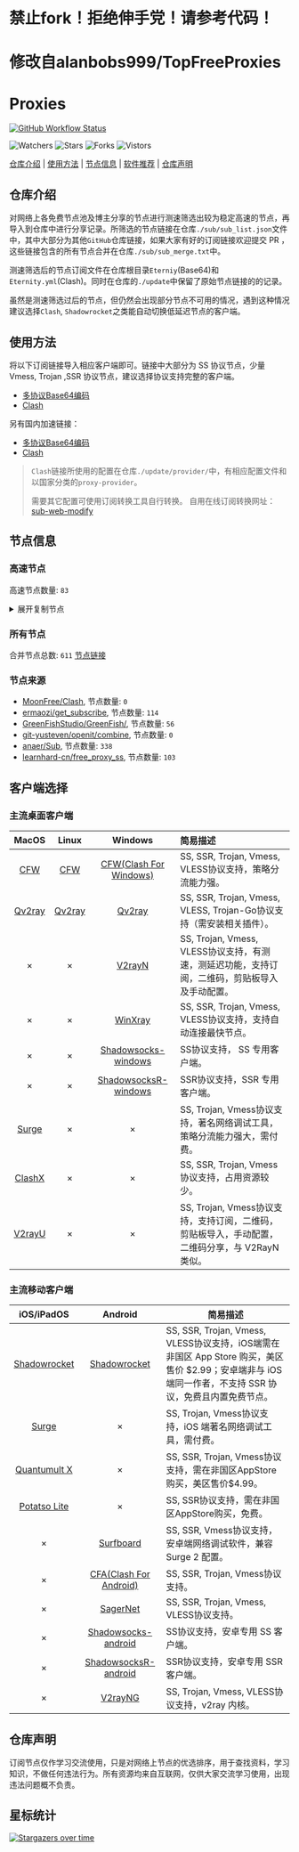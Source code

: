 # 禁止fork！拒绝伸手党！请参考代码！
# 修改自alanbobs999/TopFreeProxies
# Proxies
[![GitHub Workflow Status](https://img.shields.io/github/workflow/status/JehuWan/Proxies/sub_merge?label=sub_merge)](https://github.com/JehuWan/Proxies/actions/workflows/sub_merge.yml) 

![Watchers](https://img.shields.io/github/watchers/JehuWan/Proxies) ![Stars](https://img.shields.io/github/stars/JehuWan/Proxies) ![Forks](https://img.shields.io/github/forks/JehuWan/Proxies) ![Vistors](https://visitor-badge.laobi.icu/badge?page_id=JehuWan.Proxies)

[仓库介绍](https://github.com/JehuWan/Proxies#仓库介绍) | [使用方法](https://github.com/JehuWan/Proxies#使用方法) | [节点信息](https://github.com/JehuWan/Proxies#节点信息) | [软件推荐](https://github.com/JehuWan/Proxies#客户端选择) | [仓库声明](https://github.com/JehuWan/Proxies#仓库声明)

## 仓库介绍
对网络上各免费节点池及博主分享的节点进行测速筛选出较为稳定高速的节点，再导入到仓库中进行分享记录。所筛选的节点链接在仓库`./sub/sub_list.json`文件中，其中大部分为其他`GitHub`仓库链接，如果大家有好的订阅链接欢迎提交 PR ，这些链接包含的所有节点合并在仓库`./sub/sub_merge.txt`中。

测速筛选后的节点订阅文件在仓库根目录`Eterniy`(Base64)和`Eternity.yml`(Clash)。同时在仓库的`./update`中保留了原始节点链接的的记录。

虽然是测速筛选过后的节点，但仍然会出现部分节点不可用的情况，遇到这种情况建议选择`Clash`, `Shadowrocket`之类能自动切换低延迟节点的客户端。

## 使用方法
将以下订阅链接导入相应客户端即可。链接中大部分为 SS 协议节点，少量 Vmess, Trojan ,SSR 协议节点，建议选择协议支持完整的客户端。

- [多协议Base64编码](https://raw.githubusercontent.com/JehuWan/Proxies/master/Eternity)
- [Clash](https://raw.githubusercontent.com/JehuWan/Proxies/master/Eternity.yml)

另有国内加速链接：

- [多协议Base64编码](https://raw.fastgit.org/JehuWan/Proxies/master/Eternity)
- [Clash](https://raw.fastgit.org/JehuWan/Proxies/master/Eternity.yml)

>`Clash`链接所使用的配置在仓库`./update/provider/`中，有相应配置文件和以国家分类的`proxy-provider`。
>
>需要其它配置可使用订阅转换工具自行转换。
>自用在线订阅转换网址：[sub-web-modify](https://sub.v1.mk/)

## 节点信息
### 高速节点
高速节点数量: `83`
<details>
  <summary>展开复制节点</summary>

    vmess://ew0KICAidiI6ICIyIiwNCiAgInBzIjogIuWPsOa5vijnu7/lpLTlpJbnvZHpm4blm6IpKFB1YmxpYykiLA0KICAiYWRkIjogIjAzMjJ0dy5mYW5zOC54eXoiLA0KICAicG9ydCI6ICI0NDMiLA0KICAiaWQiOiAiNWM3MGRhNWQtZTY0MS0zYmY4LWI3ZGMtNWJhYmQ4NDNmZjNjIiwNCiAgImFpZCI6ICIyIiwNCiAgInNjeSI6ICJhdXRvIiwNCiAgIm5ldCI6ICJ3cyIsDQogICJ0eXBlIjogIm5vbmUiLA0KICAiaG9zdCI6ICIwMzIydHcuZmFuczgueHl6IiwNCiAgInBhdGgiOiAiL25sIiwNCiAgInRscyI6ICJ0bHMiLA0KICAic25pIjogIiINCn0=
    vmess://ew0KICAidiI6ICIyIiwNCiAgInBzIjogIkNOXzQ1IiwNCiAgImFkZCI6ICJzZzA0LnhpYW9jbG91ZC5pY3UiLA0KICAicG9ydCI6ICIyMDQ2NyIsDQogICJpZCI6ICI2NDc0OTgyMi02NTRhLTMwNTAtOWFhYy1iYTk0YWY5MThmNDciLA0KICAiYWlkIjogIjIiLA0KICAic2N5IjogImF1dG8iLA0KICAibmV0IjogInRjcCIsDQogICJ0eXBlIjogIm5vbmUiLA0KICAiaG9zdCI6ICJzZzA0LnhpYW9jbG91ZC5pY3UiLA0KICAicGF0aCI6ICIvaGxzL2NjdHY1cGhkLm0zdTgiLA0KICAidGxzIjogIiIsDQogICJzbmkiOiAiIg0KfQ==
    vmess://ew0KICAidiI6ICIyIiwNCiAgInBzIjogIkNOXzUxIiwNCiAgImFkZCI6ICJzZzAyLnhpYW9jbG91ZC5pY3UiLA0KICAicG9ydCI6ICIyMDI2NSIsDQogICJpZCI6ICI2NDc0OTgyMi02NTRhLTMwNTAtOWFhYy1iYTk0YWY5MThmNDciLA0KICAiYWlkIjogIjIiLA0KICAic2N5IjogImF1dG8iLA0KICAibmV0IjogInRjcCIsDQogICJ0eXBlIjogIm5vbmUiLA0KICAiaG9zdCI6ICJzZzAyLnhpYW9jbG91ZC5pY3UiLA0KICAicGF0aCI6ICIvaGxzL2NjdHY1cGhkLm0zdTgiLA0KICAidGxzIjogIiIsDQogICJzbmkiOiAiIg0KfQ==
    trojan://b34e13ec-3517-4216-be4a-1f2c28f8375c@cm-jm.okvpn.xyz:20003?allowInsecure=1#Trojan%7c%e5%8f%b0%e6%b9%beHiNet05%7c%e5%be%ae%e4%bf%a1%ef%bc%9addly000%5d
    vmess://ew0KICAidiI6ICIyIiwNCiAgInBzIjogIuaXpeacrCjnu7/lpLTlpJbnvZHpm4blm6IpKFB1YmxpYykiLA0KICAiYWRkIjogIjgud3d3a2trLnh5eiIsDQogICJwb3J0IjogIjQ0MyIsDQogICJpZCI6ICJjZWU2YmVmMi1lN2Q5LTQzYjQtOTZkYi01MGI4OTFiYTMwYTEiLA0KICAiYWlkIjogIjAiLA0KICAic2N5IjogImF1dG8iLA0KICAibmV0IjogInRjcCIsDQogICJ0eXBlIjogIm5vbmUiLA0KICAiaG9zdCI6ICI4Lnd3d2tray54eXoiLA0KICAicGF0aCI6ICIvaGVsbG9tYW4iLA0KICAidGxzIjogInRscyIsDQogICJzbmkiOiAiIg0KfQ==
    trojan://3r90JDGBYA@185.148.14.58:53514?allowInsecure=1#IR_77
    vmess://ew0KICAidiI6ICIyIiwNCiAgInBzIjogIkhvbmdLb25nIDIiLA0KICAiYWRkIjogImhrMi5xdW9jdGFpLnh5eiIsDQogICJwb3J0IjogIjgwIiwNCiAgImlkIjogImNhZjEyZDEyLWUwMTctNDRmZS1iNzQxLWY4NzI3ZTJmZWNkOSIsDQogICJhaWQiOiAiMCIsDQogICJzY3kiOiAiYXV0byIsDQogICJuZXQiOiAid3MiLA0KICAidHlwZSI6ICJub25lIiwNCiAgImhvc3QiOiAiTGl2ZXN0cmVhbTIudHYzNjAudm4iLA0KICAicGF0aCI6ICIvcXVvY3RhaSIsDQogICJ0bHMiOiAiIiwNCiAgInNuaSI6ICIiDQp9
    trojan://7dafe71e-2be6-302f-bdfc-e6319a3299bc@tj-hk07.yiyodns.xyz:443?allowInsecure=0#%e9%a6%99%e6%b8%af(%e7%bb%bf%e5%a4%b4%e5%a4%96%e7%bd%91%e9%9b%86%e5%9b%a2)(Public)
    vmess://ew0KICAidiI6ICIyIiwNCiAgInBzIjogIkphcGFuIEVpbWkiLA0KICAiYWRkIjogImVpbWkucXVvY3RhaS54eXoiLA0KICAicG9ydCI6ICI4MCIsDQogICJpZCI6ICJjYWYxMmQxMi1lMDE3LTQ0ZmUtYjc0MS1mODcyN2UyZmVjZDkiLA0KICAiYWlkIjogIjAiLA0KICAic2N5IjogImF1dG8iLA0KICAibmV0IjogIndzIiwNCiAgInR5cGUiOiAibm9uZSIsDQogICJob3N0IjogIkxpdmVzdHJlYW0yLnR2MzYwLnZuIiwNCiAgInBhdGgiOiAiL3F1b2N0YWkiLA0KICAidGxzIjogIiIsDQogICJzbmkiOiAiIg0KfQ==
    trojan://iyinglong@fr-9.tjjjt.top:443?allowInsecure=1#FR-52.47.106.88-61
    vmess://ew0KICAidiI6ICIyIiwNCiAgInBzIjogIkNOXzUyIiwNCiAgImFkZCI6ICIxODMuMjQwLjEzMi4yNyIsDQogICJwb3J0IjogIjIxMjA5IiwNCiAgImlkIjogIjFiNjkzZWIzLTMyNDEtMzYyYS05MDAxLTViNTAzNzg5Y2ZiZSIsDQogICJhaWQiOiAiMiIsDQogICJzY3kiOiAiYXV0byIsDQogICJuZXQiOiAidGNwIiwNCiAgInR5cGUiOiAibm9uZSIsDQogICJob3N0IjogIiIsDQogICJwYXRoIjogIi9obHMvY2N0djVwaGQubTN1OCIsDQogICJ0bHMiOiAiIiwNCiAgInNuaSI6ICIiDQp9
    trojan://iyinglong@fr-6.tjjjt.top:443?allowInsecure=1#%e6%b3%95%e5%9b%bd(%e7%bb%bf%e5%a4%b4%e5%a4%96%e7%bd%91%e9%9b%86%e5%9b%a2)(Public)
    ss://YWVzLTI1Ni1nY206S2l4THZLendqZWtHMDBybQ@167.88.63.108:8000#_US_%e7%be%8e%e5%9b%bd
    ss://YWVzLTI1Ni1nY206VEV6amZBWXEySWp0dW9T@38.114.114.69:6679#_US_%e7%be%8e%e5%9b%bd
    ss://YWVzLTI1Ni1nY206ZTRGQ1dyZ3BramkzUVk@167.88.63.108:9102#%e6%b2%b9%e7%ae%a1+TG+8%e5%ba%a6%e7%a7%91%e6%8a%80
    ss://YWVzLTI1Ni1nY206ekROVmVkUkZQUWV4Rzl2@134.195.196.51:6379#%e6%b2%b9%e7%ae%a1+TG+8%e5%ba%a6%e7%a7%91%e6%8a%80
    ss://YWVzLTI1Ni1nY206Y2RCSURWNDJEQ3duZklO@167.88.63.108:8119#%e6%b2%b9%e7%ae%a1+TG+8%e5%ba%a6%e7%a7%91%e6%8a%80
    ss://YWVzLTI1Ni1nY206a0RXdlhZWm9UQmNHa0M0@167.88.63.108:8882#%e6%b2%b9%e7%ae%a1+TG+8%e5%ba%a6%e7%a7%91%e6%8a%80
    trojan://f2117e99-9b6e-47fd-b0a9-634a0b15b998@jgw2.gaox.ml:443?allowInsecure=1#KR_84
    ss://YWVzLTI1Ni1nY206cEtFVzhKUEJ5VFZUTHRN@134.195.198.211:443#%e6%b2%b9%e7%ae%a1+TG+8%e5%ba%a6%e7%a7%91%e6%8a%80
    ss://YWVzLTI1Ni1nY206S2l4THZLendqZWtHMDBybQ@167.88.63.108:5500#%e7%be%8e%e5%9b%bd(%e7%bb%bf%e5%a4%b4%e5%a4%96%e7%bd%91%e9%9b%86%e5%9b%a2)(Public)
    ss://YWVzLTI1Ni1nY206a0RXdlhZWm9UQmNHa0M0@38.114.114.69:8881#US_133
    ss://YWVzLTI1Ni1nY206ekROVmVkUkZQUWV4Rzl2@38.114.114.69:6379#US_127
    ss://YWVzLTI1Ni1nY206ekROVmVkUkZQUWV4Rzl2@167.88.63.108:6379#%e6%b2%b9%e7%ae%a1+TG+8%e5%ba%a6%e7%a7%91%e6%8a%80
    vmess://ew0KICAidiI6ICIyIiwNCiAgInBzIjogIue+juWbvSIsDQogICJhZGQiOiAiMjA5Ljk0LjU2LjE1MiIsDQogICJwb3J0IjogIjQ0MyIsDQogICJpZCI6ICIzMDMzZTE1Ny1mZGMzLTQ3YzAtYWUzMi1mYzRmZTY1ZmM2NGQiLA0KICAiYWlkIjogIjAiLA0KICAic2N5IjogImF1dG8iLA0KICAibmV0IjogIndzIiwNCiAgInR5cGUiOiAibm9uZSIsDQogICJob3N0IjogIjIwOS45NC41Ni4xNTIiLA0KICAicGF0aCI6ICIvOWFwUWFieWc5bGUiLA0KICAidGxzIjogInRscyIsDQogICJzbmkiOiAiIg0KfQ==
    ss://YWVzLTI1Ni1nY206a0RXdlhZWm9UQmNHa0M0@167.88.63.108:8881#%e7%be%8e%e5%9b%bd(%e7%bb%bf%e5%a4%b4%e5%a4%96%e7%bd%91%e9%9b%86%e5%9b%a2)(Public)
    ss://YWVzLTI1Ni1nY206VEV6amZBWXEySWp0dW9T@38.114.114.69:6697#US_145
    vmess://ew0KICAidiI6ICIyIiwNCiAgInBzIjogIuaWsOWKoOWdoSjnu7/lpLTlpJbnvZHpm4blm6IpKFB1YmxpYykiLA0KICAiYWRkIjogIjExNi4xNjIuMTQuMjI4IiwNCiAgInBvcnQiOiAiNjE3NjUiLA0KICAiaWQiOiAiMWI2OTNlYjMtMzI0MS0zNjJhLTkwMDEtNWI1MDM3ODljZmJlIiwNCiAgImFpZCI6ICIyIiwNCiAgInNjeSI6ICJhdXRvIiwNCiAgIm5ldCI6ICJ0Y3AiLA0KICAidHlwZSI6ICJub25lIiwNCiAgImhvc3QiOiAiIiwNCiAgInBhdGgiOiAiLyIsDQogICJ0bHMiOiAiIiwNCiAgInNuaSI6ICIiDQp9
    ss://YWVzLTI1Ni1nY206S2l4THZLendqZWtHMDBybQ@167.88.63.108:8080#%e7%be%8e%e5%9b%bd(%e7%bb%bf%e5%a4%b4%e5%a4%96%e7%bd%91%e9%9b%86%e5%9b%a2)(Public)
    trojan://4809af3e-b8f2-4f07-9cfb-79d0a7bb1219@s1.upyun.online:12340?allowInsecure=0#Relay_%f0%9f%87%a8%f0%9f%87%b3CN-%f0%9f%87%ba%f0%9f%87%b8US_07
    ss://YWVzLTI1Ni1nY206WEtGS2wyclVMaklwNzQ@167.88.63.108:8009#%e7%be%8e%e5%9b%bd(%e7%bb%bf%e5%a4%b4%e5%a4%96%e7%bd%91%e9%9b%86%e5%9b%a2)(Public)
    ss://YWVzLTI1Ni1nY206ZzVNZUQ2RnQzQ1dsSklk@172.105.190.20:5003#AU_14
    ss://YWVzLTI1Ni1nY206WTZSOXBBdHZ4eHptR0M@38.114.114.69:5001#US_150
    ss://YWVzLTI1Ni1nY206VEV6amZBWXEySWp0dW9T@167.88.63.108:6679#%e6%b2%b9%e7%ae%a1+TG+8%e5%ba%a6%e7%a7%91%e6%8a%80
    ss://YWVzLTI1Ni1nY206cEtFVzhKUEJ5VFZUTHRN@172.105.190.20:443#AU_19
    ss://YWVzLTI1Ni1nY206UmV4bkJnVTdFVjVBRHhH@172.105.190.20:7002#AU_10
    ss://YWVzLTI1Ni1nY206WTZSOXBBdHZ4eHptR0M@38.114.114.69:3389#_US_%e7%be%8e%e5%9b%bd
    ss://YWVzLTI1Ni1nY206ZTRGQ1dyZ3BramkzUVk@172.105.190.20:9102#AU_18
    ss://YWVzLTI1Ni1nY206VEV6amZBWXEySWp0dW9T@172.105.190.20:6697#AU_15
    ss://YWVzLTI1Ni1nY206ZTRGQ1dyZ3BramkzUVk@134.195.196.51:9102#_CA_%e5%8a%a0%e6%8b%bf%e5%a4%a7
    ss://YWVzLTI1Ni1nY206WTZSOXBBdHZ4eHptR0M@167.88.63.108:5001#_US_%e7%be%8e%e5%9b%bd
    ss://YWVzLTI1Ni1nY206WEtGS2wyclVMaklwNzQ@134.195.196.187:8008#_CA_%e5%8a%a0%e6%8b%bf%e5%a4%a7
    ss://YWVzLTI1Ni1nY206VEV6amZBWXEySWp0dW9T@134.195.196.51:6697#ZZ_264
    ss://YWVzLTI1Ni1nY206UmV4bkJnVTdFVjVBRHhH@167.88.63.108:7002#%e6%b2%b9%e7%ae%a1+TG+8%e5%ba%a6%e7%a7%91%e6%8a%80
    ss://YWVzLTI1Ni1nY206WTZSOXBBdHZ4eHptR0M@172.105.190.20:3389#AU_22
    ss://YWVzLTI1Ni1nY206Y2RCSURWNDJEQ3duZklO@134.195.196.51:8119#ZZ_263
    ss://YWVzLTI1Ni1nY206S2l4THZLendqZWtHMDBybQ@172.105.190.20:8000#AU_08
    ss://YWVzLTI1Ni1nY206Y2RCSURWNDJEQ3duZklO@134.195.196.51:8118#_CA_%e5%8a%a0%e6%8b%bf%e5%a4%a7
    ss://YWVzLTI1Ni1nY206ekROVmVkUkZQUWV4Rzl2@172.105.190.20:6379#AU_01
    ss://YWVzLTI1Ni1nY206UmV4bkJnVTdFVjVBRHhH@172.105.190.20:7001#AU_12
    ss://YWVzLTI1Ni1nY206WEtGS2wyclVMaklwNzQ@172.105.190.20:8009#AU_29
    ss://YWVzLTI1Ni1nY206WTZSOXBBdHZ4eHptR0M@172.105.190.20:3306#AU_21
    ss://YWVzLTI1Ni1jZmI6RTRETk1mNzNrSFByZDhRcTdhcUdQZjdm@fkgfw-prod.i.sxl.cn:443#fkgfw-prod.i.sxl.cn%3a443
    ss://YWVzLTI1Ni1nY206WTZSOXBBdHZ4eHptR0M@134.195.196.68:5001#_CA_%e5%8a%a0%e6%8b%bf%e5%a4%a7
    ss://YWVzLTI1Ni1nY206WTZSOXBBdHZ4eHptR0M@172.105.190.20:8888#AU_17
    ss://YWVzLTI1Ni1nY206WTZSOXBBdHZ4eHptR0M@172.105.190.20:5000#AU_33
    ss://YWVzLTI1Ni1nY206ZzVNZUQ2RnQzQ1dsSklk@172.105.190.20:5004#AU_26
    ss://YWVzLTI1Ni1nY206ZmFCQW9ENTRrODdVSkc3@172.105.190.20:2375#AU_25
    ss://YWVzLTI1Ni1nY206S2l4THZLendqZWtHMDBybQ@134.195.196.187:5500#ZZ_244
    ss://YWVzLTI1Ni1nY206a0RXdlhZWm9UQmNHa0M0@134.195.196.3:8882#_CA_%e5%8a%a0%e6%8b%bf%e5%a4%a7
    ss://YWVzLTI1Ni1nY206WEtGS2wyclVMaklwNzQ@172.105.190.20:8008#AU_11
    ss://YWVzLTI1Ni1nY206a0RXdlhZWm9UQmNHa0M0@172.105.190.20:8881#AU_37
    ss://YWVzLTI1Ni1nY206WEtGS2wyclVMaklwNzQ@134.195.196.68:8009#_CA_%e5%8a%a0%e6%8b%bf%e5%a4%a7
    ss://YWVzLTI1Ni1nY206Y2RCSURWNDJEQ3duZklO@172.105.190.20:8118#AU_07
    ss://YWVzLTI1Ni1nY206WTZSOXBBdHZ4eHptR0M@134.195.196.51:5001#_CA_%e5%8a%a0%e6%8b%bf%e5%a4%a7
    ss://YWVzLTI1Ni1nY206VEV6amZBWXEySWp0dW9T@172.99.190.92:6679#_GB_%e8%8b%b1%e5%9b%bd
    ss://YWVzLTI1Ni1nY206Y2RCSURWNDJEQ3duZklO@38.114.114.69:8119#US_134
    ss://YWVzLTI1Ni1nY206VEV6amZBWXEySWp0dW9T@172.105.190.20:6679#AU_16
    ss://YWVzLTI1Ni1nY206WEtGS2wyclVMaklwNzQ@134.195.196.51:8008#_CA_%e5%8a%a0%e6%8b%bf%e5%a4%a7
    ss://YWVzLTI1Ni1nY206WTZSOXBBdHZ4eHptR0M@134.195.196.187:5001#_CA_%e5%8a%a0%e6%8b%bf%e5%a4%a7
    ss://YWVzLTI1Ni1nY206ZTRGQ1dyZ3BramkzUVk@172.105.190.20:9101#AU_28
    ss://YWVzLTI1Ni1nY206WTZSOXBBdHZ4eHptR0M@134.195.196.187:5600#ZZ_197
    ss://YWVzLTI1Ni1nY206UmV4bkJnVTdFVjVBRHhH@134.195.196.187:7001#_CA_%e5%8a%a0%e6%8b%bf%e5%a4%a7
    ss://YWVzLTI1Ni1nY206WTZSOXBBdHZ4eHptR0M@172.105.190.20:5600#AU_34
    ss://YWVzLTI1Ni1nY206WTZSOXBBdHZ4eHptR0M@134.195.196.51:3389#_CA_%e5%8a%a0%e6%8b%bf%e5%a4%a7
    ss://YWVzLTI1Ni1nY206UmV4bkJnVTdFVjVBRHhH@134.195.196.51:7002#_CA_%e5%8a%a0%e6%8b%bf%e5%a4%a7
    ss://YWVzLTI1Ni1nY206Y2RCSURWNDJEQ3duZklO@134.195.196.81:8118#ZZ_248
    ss://YWVzLTI1Ni1nY206WTZSOXBBdHZ4eHptR0M@134.195.196.81:5600#_CA_%e5%8a%a0%e6%8b%bf%e5%a4%a7
    ss://YWVzLTI1Ni1nY206UENubkg2U1FTbmZvUzI3@134.195.196.81:8090#_CA_%e5%8a%a0%e6%8b%bf%e5%a4%a7
    ss://YWVzLTI1Ni1nY206ZzVNZUQ2RnQzQ1dsSklk@134.195.196.81:5004#%e8%bf%99%e4%ba%9b%e8%8a%82%e7%82%b9%e5%8f%aa%e8%83%bd%e5%a4%87%e7%94%a8%e6%88%96%e8%80%85%e9%98%b2%e6%ad%a2%e5%a4%b1%e8%81%94%ef%bc%8c%e8%99%bd%e7%84%b6%e8%b4%a8%e9%87%8f%e5%b9%b6%e4%b8%8d%e6%98%af%e5%be%88%e5%a5%bd%ef%bc%8c%e4%b9%9f%e8%af%b7%e4%bd%8e%e8%b0%83%e4%bd%bf%e7%94%a8%3a)
    ss://YWVzLTI1Ni1nY206UENubkg2U1FTbmZvUzI3@169.197.142.99:8091#%e6%b2%b9%e7%ae%a1+TG+8%e5%ba%a6%e7%a7%91%e6%8a%80
    ss://YWVzLTI1Ni1jZmI6NDQxNTkzNDI5NQ@101.91.121.247:50004#CN_11
    vmess://ew0KICAidiI6ICIyIiwNCiAgInBzIjogImF6dXJlLUhvbmdLb25nIiwNCiAgImFkZCI6ICIxMDQuMjA4LjcyLjg3IiwNCiAgInBvcnQiOiAiMTgyNDciLA0KICAiaWQiOiAiYzc2MTE1ZTYtMmFkNy00YjRiLWY1NDQtMWUzZTMzN2U3MWU5IiwNCiAgImFpZCI6ICIwIiwNCiAgInNjeSI6ICJhdXRvIiwNCiAgIm5ldCI6ICJ0Y3AiLA0KICAidHlwZSI6ICJub25lIiwNCiAgImhvc3QiOiAiIiwNCiAgInBhdGgiOiAiLyIsDQogICJ0bHMiOiAiIiwNCiAgInNuaSI6ICIiDQp9
    

</details>

### 所有节点
合并节点总数: `611`
[节点链接](https://raw.githubusercontent.com/JehuWan/Proxies/master/sub/sub_merge_yaml.yml)

### 节点来源
- [MoonFree/Clash](https://hi.moon365.workers.dev/proxies), 节点数量: `0`
- [ermaozi/get_subscribe](https://github.com/ermaozi/get_subscribe), 节点数量: `114`
- [GreenFishStudio/GreenFish/](https://github.com/GreenFishStudio/GreenFish/), 节点数量: `56`
- [git-yusteven/openit/combine](https://github.com/git-yusteven/openit), 节点数量: `0`
- [anaer/Sub](https://github.com/anaer/Sub), 节点数量: `338`
- [learnhard-cn/free_proxy_ss](https://github.com/learnhard-cn/free_proxy_ss), 节点数量: `103`

## 客户端选择
### 主流桌面客户端
|                            MacOS                             |                            Linux                             |                           Windows                            | 简易描述                                           |
| :----------------------------------------------------------: | :----------------------------------------------------------: | :----------------------------------------------------------: | :------------------------------------------------- |
| [CFW](https://github.com/Fndroid/clash_for_windows_pkg/releases) | [CFW](https://github.com/Fndroid/clash_for_windows_pkg/releases) | [CFW(Clash For Windows)](https://github.com/Fndroid/clash_for_windows_pkg/releases) | SS, SSR, Trojan, Vmess, VLESS协议支持，策略分流能力强。            |
|     [Qv2ray](https://github.com/Qv2ray/Qv2ray/releases)      |     [Qv2ray](https://github.com/Qv2ray/Qv2ray/releases)      |     [Qv2ray](https://github.com/Qv2ray/Qv2ray/releases)      | SS, SSR, Trojan, Vmess, VLESS, Trojan-Go协议支持（需安装相关插件）。 |
|                              ×                               |                              ×                               |      [V2rayN](https://github.com/2dust/v2rayN/releases)      | SS, Trojan, Vmess, VLESS协议支持，有测速，测延迟功能，支持订阅，二维码，剪贴板导入及手动配置。                 |
|                              ×                               |                              ×                               |    [WinXray](https://github.com/TheMRLL/winxray/releases)    | SS, SSR, Trojan, Vmess, VLESS协议支持，支持自动连接最快节点。            |
|                              ×                               |                              ×                               | [Shadowsocks-windows](https://github.com/shadowsocks/shadowsocks-windows/releases) | SS协议支持， SS 专用客户端。                                       |
|                              ×                               |                              ×                               | [ShadowsocksR-windows](https://github.com/HMBSbige/ShadowsocksR-Windows/releases) | SSR协议支持，SSR 专用客户端。                                      |
|                [Surge](https://nssurge.com/)                 |                              ×                               |                              ×                               | SS, Trojan, Vmess协议支持，著名网络调试工具，策略分流能力强大，需付费。                        |
|   [ClashX](https://github.com/yichengchen/clashX/releases)   |                              ×                               |                              ×                               | SS, SSR, Trojan, Vmess协议支持，占用资源较少。                   |
|      [V2rayU](https://github.com/yanue/V2rayU/releases)      |                              ×                               |                              ×                               | SS, Trojan, Vmess协议支持，支持订阅，二维码，剪贴板导入，手动配置，二维码分享，与 V2RayN 类似。                        |

### 主流移动客户端
|                          iOS/iPadOS                          |                           Android                            | 简易描述                                                     |
| :----------------------------------------------------------: | :----------------------------------------------------------: | ------------------------------------------------------------ |
| [Shadowrocket](https://apps.apple.com/us/app/shadowrocket/id932747118) | [Shadowrocket](https://play.google.com/store/apps/details?id=com.v2cross.proxy) | SS, SSR, Trojan, Vmess, VLESS协议支持，iOS端需在非国区 App Store 购买，美区售价 $2.99；安卓端非与 iOS 端同一作者，不支持 SSR 协议，免费且内置免费节点。 |
|                [Surge](https://nssurge.com/)                 |                              ×                               | SS, Trojan, Vmess协议支持，iOS 端著名网络调试工具，需付费。                                  |
| [Quantumult X](https://apps.apple.com/us/app/quantumult-x/id1443988620) |                              ×                               | SS, SSR, Trojan, Vmess协议支持，需在非国区AppStore购买，美区售价$4.99。 |
| [Potatso Lite](https://apps.apple.com/us/app/potatso-lite/id1239860606) |                              ×                               | SS, SSR协议支持，需在非国区AppStore购买，免费。              |
|                              ×                               | [Surfboard](https://play.google.com/store/apps/details?id=com.getsurfboard) | SS, SSR, Vmess协议支持，安卓端网络调试软件，兼容 Surge 2 配置。 |
|                              ×                               | [CFA(Clash For Android)](https://github.com/Kr328/ClashForAndroid/releases) | SS, SSR, Trojan, Vmess协议支持。                             |
|                              ×                               |  [SagerNet](https://github.com/SagerNet/SagerNet/releases)   | SS, SSR, Trojan, Vmess, VLESS协议支持。                      |
|                              ×                               | [Shadowsocks-android](https://github.com/shadowsocks/shadowsocks-android/releases) | SS协议支持，安卓专用 SS 客户端。                                                 |
|                              ×                               | [ShadowsocksR-android](https://github.com/HMBSbige/ShadowsocksR-Android/releases) | SSR协议支持，安卓专用 SSR 客户端。                                                |
|                              ×                               |     [V2rayNG](https://github.com/2dust/v2rayNG/releases)     | SS, Trojan, Vmess, VLESS协议支持，v2ray 内核。                           |


## 仓库声明
订阅节点仅作学习交流使用，只是对网络上节点的优选排序，用于查找资料，学习知识，不做任何违法行为。所有资源均来自互联网，仅供大家交流学习使用，出现违法问题概不负责。

## 星标统计
[![Stargazers over time](https://starchart.cc/JehuWan/Proxies.svg)](https://starchart.cc/JehuWan/Proxies)
